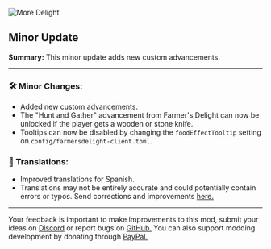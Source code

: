 ![More Delight](https://cdn.modrinth.com/data/znHQQtuU/images/8f550320a5d50408e5bfbafd9cf390f41d53a5a1.png)

## Minor Update

**Summary:** This minor update adds new custom advancements.

***

### 🛠️ Minor Changes:

- Added new custom advancements.
- The "Hunt and Gather" advancement from Farmer's Delight can now be unlocked if the player gets a wooden or stone knife.
- Tooltips can now be disabled by changing the `foodEffectTooltip` setting on `config/farmersdelight-client.toml`.

### 📝 Translations:

- Improved translations for Spanish.
- Translations may not be entirely accurate and could potentially contain errors or typos. Send corrections and improvements [here.](https://github.com/axperty/moredelight)

***

Your feedback is important to make improvements to this mod, submit your ideas on [Discord](https://discord.gg/yweZ2agkDw) or report bugs on [GitHub.](https://github.com/axperty/moredelight)
You can also support modding development by donating through [PayPal.](https://paypal.me/kevgelhorn)
